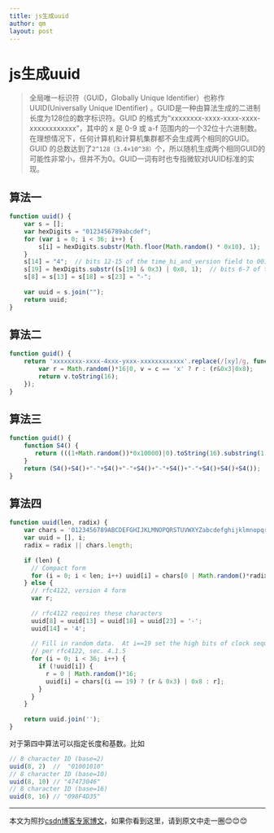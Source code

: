 ```yaml
---
title: js生成uuid
author: qm
layout: post
---
```


# js生成uuid
>全局唯一标识符（GUID，Globally Unique Identifier）也称作UUID(Universally Unique IDentifier) 。GUID是一种由算法生成的二进制长度为128位的数字标识符。GUID 的格式为“xxxxxxxx-xxxx-xxxx-xxxx-xxxxxxxxxxxx”，其中的 x 是 0-9 或 a-f 范围内的一个32位十六进制数。在理想情况下，任何计算机和计算机集群都不会生成两个相同的GUID。GUID 的总数达到了`2^128（3.4×10^38）`个，所以随机生成两个相同GUID的可能性非常小，但并不为0。GUID一词有时也专指微软对UUID标准的实现。


## 算法一
```js
function uuid() {
    var s = [];
    var hexDigits = "0123456789abcdef";
    for (var i = 0; i < 36; i++) {
        s[i] = hexDigits.substr(Math.floor(Math.random() * 0x10), 1);
    }
    s[14] = "4";  // bits 12-15 of the time_hi_and_version field to 0010
    s[19] = hexDigits.substr((s[19] & 0x3) | 0x8, 1);  // bits 6-7 of the clock_seq_hi_and_reserved to 01
    s[8] = s[13] = s[18] = s[23] = "-";
 
    var uuid = s.join("");
    return uuid;
}
```

## 算法二
```js
function guid() {
    return 'xxxxxxxx-xxxx-4xxx-yxxx-xxxxxxxxxxxx'.replace(/[xy]/g, function(c) {
        var r = Math.random()*16|0, v = c == 'x' ? r : (r&0x3|0x8);
        return v.toString(16);
    });
}
```

## 算法三
```js
function guid() {
    function S4() {
       return (((1+Math.random())*0x10000)|0).toString(16).substring(1);
    }
    return (S4()+S4()+"-"+S4()+"-"+S4()+"-"+S4()+"-"+S4()+S4()+S4());
}
```

## 算法四
```js
function uuid(len, radix) {
    var chars = '0123456789ABCDEFGHIJKLMNOPQRSTUVWXYZabcdefghijklmnopqrstuvwxyz'.split('');
    var uuid = [], i;
    radix = radix || chars.length;
 
    if (len) {
      // Compact form
      for (i = 0; i < len; i++) uuid[i] = chars[0 | Math.random()*radix];
    } else {
      // rfc4122, version 4 form
      var r;
 
      // rfc4122 requires these characters
      uuid[8] = uuid[13] = uuid[18] = uuid[23] = '-';
      uuid[14] = '4';
 
      // Fill in random data.  At i==19 set the high bits of clock sequence as
      // per rfc4122, sec. 4.1.5
      for (i = 0; i < 36; i++) {
        if (!uuid[i]) {
          r = 0 | Math.random()*16;
          uuid[i] = chars[(i == 19) ? (r & 0x3) | 0x8 : r];
        }
      }
    }
 
    return uuid.join('');
}
```
对于第四中算法可以指定长度和基数。比如
```js
// 8 character ID (base=2)
uuid(8, 2)  //  "01001010"
// 8 character ID (base=10)
uuid(8, 10) // "47473046"
// 8 character ID (base=16)
uuid(8, 16) // "098F4D35"
```

---
本文为照抄[csdn博客专家博文](http://blog.csdn.net/mr_raptor/article/details/52280753)，如果你看到这里，请到原文中走一圈:blush::blush::blush: